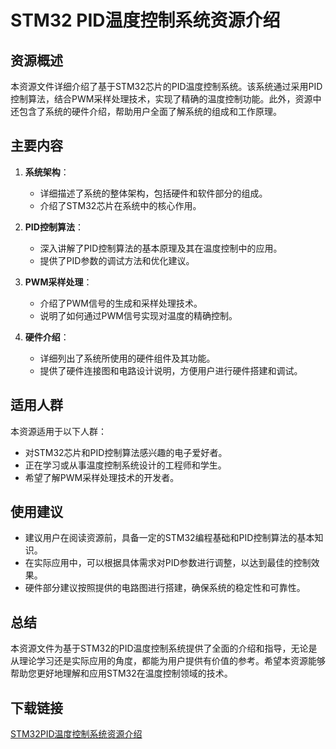 # STM32 PID温度控制系统资源介绍

## 资源概述

本资源文件详细介绍了基于STM32芯片的PID温度控制系统。该系统通过采用PID控制算法，结合PWM采样处理技术，实现了精确的温度控制功能。此外，资源中还包含了系统的硬件介绍，帮助用户全面了解系统的组成和工作原理。

## 主要内容

1. **系统架构**：
   - 详细描述了系统的整体架构，包括硬件和软件部分的组成。
   - 介绍了STM32芯片在系统中的核心作用。

2. **PID控制算法**：
   - 深入讲解了PID控制算法的基本原理及其在温度控制中的应用。
   - 提供了PID参数的调试方法和优化建议。

3. **PWM采样处理**：
   - 介绍了PWM信号的生成和采样处理技术。
   - 说明了如何通过PWM信号实现对温度的精确控制。

4. **硬件介绍**：
   - 详细列出了系统所使用的硬件组件及其功能。
   - 提供了硬件连接图和电路设计说明，方便用户进行硬件搭建和调试。

## 适用人群

本资源适用于以下人群：
- 对STM32芯片和PID控制算法感兴趣的电子爱好者。
- 正在学习或从事温度控制系统设计的工程师和学生。
- 希望了解PWM采样处理技术的开发者。

## 使用建议

- 建议用户在阅读资源前，具备一定的STM32编程基础和PID控制算法的基本知识。
- 在实际应用中，可以根据具体需求对PID参数进行调整，以达到最佳的控制效果。
- 硬件部分建议按照提供的电路图进行搭建，确保系统的稳定性和可靠性。

## 总结

本资源文件为基于STM32的PID温度控制系统提供了全面的介绍和指导，无论是从理论学习还是实际应用的角度，都能为用户提供有价值的参考。希望本资源能够帮助您更好地理解和应用STM32在温度控制领域的技术。

## 下载链接

[STM32PID温度控制系统资源介绍](https://pan.quark.cn/s/940885ca8590)